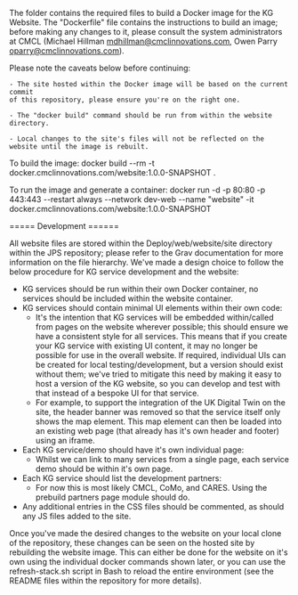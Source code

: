 The folder contains the required files to build a Docker image for the KG Website. The "Dockerfile"
file contains the instructions to build an image; before making any changes to it, please consult
the system administrators at CMCL (Michael Hillman <mdhillman@cmclinnovations.com>, 
Owen Parry <oparry@cmclinnovations.com>).


Please note the caveats below before continuing:

	- The site hosted within the Docker image will be based on the current commit 
	of this repository, please ensure you're on the right one.

	- The "docker build" command should be run from within the website directory. 
	
	- Local changes to the site's files will not be reflected on the website until the image is rebuilt.
	

To build the image:
	docker build --rm -t docker.cmclinnovations.com/website:1.0.0-SNAPSHOT .
	
To run the image and generate a container:
	docker run -d -p 80:80 -p 443:443 --restart always --network dev-web --name "website" -it docker.cmclinnovations.com/website:1.0.0-SNAPSHOT


===== Development ======
	
All website files are stored within the Deploy/web/website/site directory within the JPS repository; please refer to the Grav documentation for more information on the file hierarchy. We've made a design choice to follow the below procedure for KG service development and the website:

- KG services should be run within their own Docker container, no services should be included within the website container.
- KG services should contain minimal UI elements within their own code:
	- It's the intention that KG services will be embedded within/called from pages on the website wherever possible; this should ensure we have a consistent style for all services. This means that if you create your KG service with existing UI content, it may no longer be possible for use in the overall website. If required, individual UIs can be created for local testing/development, but a version should exist without them; we've tried to mitigate this need by making it easy to host a version of the KG website, so you can develop and test with that instead of a bespoke UI for that service.
	- For example, to support the integration of the UK Digital Twin on the site, the header banner was removed so that the service itself only shows the map element. This map element can then be loaded into an existing web page (that already has it's own header and footer) using an iframe.
- Each KG service/demo should have it's own individual page:
	- Whilst we can link to many services from a single page, each service demo should be within it's own page.
- Each KG service should list the development partners:
	- For now this is most likely CMCL, CoMo, and CARES. Using the prebuild partners page module should do.
- Any additional entries in the CSS files should be commented, as should any JS files added to the site.

Once you've made the desired changes to the website on your local clone of the repository, these changes can be seen on the hosted site by rebuilding the website image. This can either be done for the website on it's own using the individual docker commands shown later, or you can use the refresh-stack.sh script in Bash to reload the entire environment (see the README files within the repository for more details).